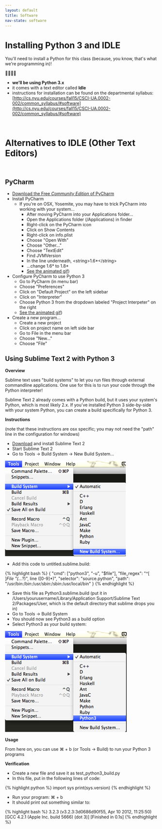 ```yaml
---
layout: default
title: Software
nav-state: software
---
```


Installing Python 3 and IDLE
====

You'll need to install a Python for this class (because, you know, that's what we're programming in)!

&#128013;&#128013;&#128013;&#128013;

* __we'll be using Python 3.x__
* it comes with a text editor called __Idle__
* instructions for installation can be found on the departmental syllabus: [http://cs.nyu.edu/courses/fall15/CSCI-UA.0002-002/common_syllabus/#software](http://cs.nyu.edu/courses/fall15/CSCI-UA.0002-002/common_syllabus/#software)

<a name="text"></a> <a name="text_editor"></a> <a name="pycharm"></a>

<br />

Alternatives to IDLE (Other Text Editors)
====

<a name="alternate"></a>
<br />
<a name="pycharm"></a>

PyCharm
----
* [Download the Free _Community Edition_ of PyCharm](https://www.jetbrains.com/pycharm/download/) 
* Install PyCharm 
	* If you're on OSX, Yosemite, you may have to trick PyCharm into working with your system...
		* After moving PyCharm into your Applications folder...
		* Open the Applications folder (/Applications) in finder
		* Right-click on the PyCharm icon
		* Click on Show Contents
		* Right-click on info.plist
		* Choose "Open With"
		* Choose "Other..."
		* Choose "TextEdit"
		* Find JVMVersion
		* In the line underneath,  &lt;string&gt;1.6*&lt;/string&gt;
		* ...change 1.6* to 1.8*
		* [See the animated gif](resources/img/pycharm.gif))
* Configure PyCharm to use Python 3
	* Go to PyCharm (in menu bar) 
	* Choose "Preferences"
	* Click on "Default Project" on the left sidebar
	* Click on "Interpreter"
	* Choose Python 3 from the dropdown labeled "Project Interpeter" on the right
	* [See the animated gif](resources/img/pycharm2.gif))
* Create a new program...
	* Create a new project
	* Click on project name on left side bar
	* Go to File in the menu bar
	* Choose "New..."
	* Choose "File"



<a name="sublime"></a>

Using Sublime Text 2 with Python 3
----

__Overview__

Sublime text uses "build systems" to let you run files through external commandline applications.  One use for this is to run your code through the Python interpreter!

Sublime Text 2 already comes with a Python build, but it uses your system's Python, which is most likely 2.x.  If you've installed Python 3 side-by-side with your system Python, you can create a build specifically for Python 3.

__Instructions__

(note that these instructions are osx specific; you may not need the "path" line in the configuration for windows)

* [Download](http://www.sublimetext.com/2) and install Sublime Text 2
* Start Sublime Text 2 
* Go to Tools &rarr; Build System &rarr; New Build System...

![sublime1](resources/img/sublime1.png)



* Add this code to untitled.sublime.build:

{% highlight bash %}
{
	"cmd": ["python3", "-u", "$file"],
	"file_regex": "^[ ]*File \"(...*?)\", line ([0-9]*)",
	"selector": "source.python",
	"path": "/usr/bin:/bin:/usr/sbin:/sbin:/usr/local/bin"
}
{% endhighlight %}

* Save this file as Python3.sublime.build (put it in /Users/yourusername/Library/Application Support/Sublime Text 2/Packages/User, which is the default directory that sublime drops you in)
* Go to Tools &rarr; Build System 
* You should now see Python3 as a build option
* Select Python3 as your build system:

![sublime2](resources/img/sublime2.png)



__Usage__

From here on, you can use &#8984; + b (or Tools &rarr; Build) to run your Python 3 programs

__Verification__

* Create a new file and save it as test_python3_build.py
* In this file, put in the following lines of code:

{% highlight python %}
import sys
print(sys.version)
{% endhighlight %}

* Run your program: &#8984; + b
* It should print out something similar to:

{% highlight bash %}
3.2.3 (v3.2.3:3d0686d90f55, Apr 10 2012, 11:25:50) 
[GCC 4.2.1 (Apple Inc. build 5666) (dot 3)]
[Finished in 0.1s]
{% endhighlight %}



